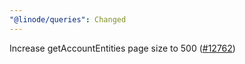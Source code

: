 ```yaml
---
"@linode/queries": Changed
---
```


Increase getAccountEntities page size to 500 ([#12762](https://github.com/linode/manager/pull/12762))
